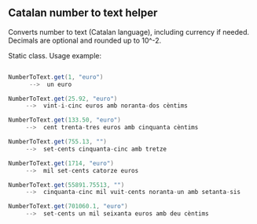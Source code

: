 ## Catalan number to text helper

Converts number to text (Catalan language), including currency if needed. Decimals are optional and rounded up to 10^-2.

Static class. Usage example:

```java

NumberToText.get(1, "euro")
      -->  un euro

NumberToText.get(25.92, "euro")
     -->  vint-i-cinc euros amb noranta-dos cèntims

NumberToText.get(133.50, "euro")
     -->  cent trenta-tres euros amb cinquanta cèntims

NumberToText.get(755.13, "")
     -->  set-cents cinquanta-cinc amb tretze

NumberToText.get(1714, "euro")
     -->  mil set-cents catorze euros

NumberToText.get(55891.75513, "")
     -->  cinquanta-cinc mil vuit-cents noranta-un amb setanta-sis

NumberToText.get(701060.1, "euro")
     -->  set-cents un mil seixanta euros amb deu cèntims
```

